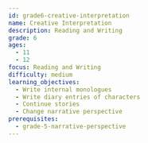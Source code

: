 ```yaml
---
id: grade6-creative-interpretation
name: Creative Interpretation
description: Reading and Writing
grade: 6
ages:
  - 11
  - 12
focus: Reading and Writing
difficulty: medium
learning_objectives:
  - Write internal monologues
  - Write diary entries of characters
  - Continue stories
  - Change narrative perspective
prerequisites:
  - grade-5-narrative-perspective
---
```


